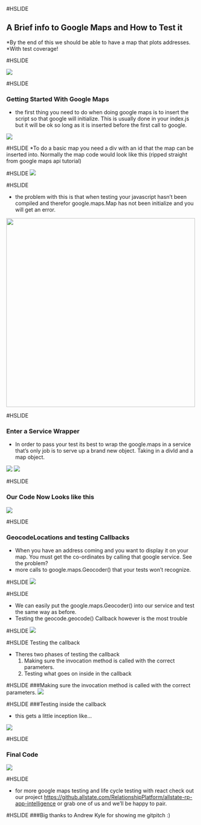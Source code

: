 #HSLIDE
## A Brief info to Google Maps and How to Test it
 *By the end of this we should be able to have a map that plots addresses.
*With test coverage!

#HSLIDE

<img src="pics/googleMap.png"/>

#HSLIDE
### Getting Started With Google Maps
* the first thing you need to do when doing google maps is to insert the script so that google will initialize. This is usually done in your index.js but it will be ok so long as it is inserted before the first call to google.

<img src="pics/googleMapScriptTag.png"/>
 

#HSLIDE
*To do a basic map you need a div with an id that the map can be inserted into. Normally the map code would look like this (ripped straight from google maps api tutorial)

#HSLIDE
<img src="pics/simpleMap.png"/>



#HSLIDE
* the problem with this is that when testing your javascript hasn’t been compiled and therefor google.maps.Map has not been initialize and you will get an error.

<img src="pics/googleError.png" style="height: 500px;"/>

#HSLIDE
### Enter a Service Wrapper
* In order to pass your test its best to wrap the google.maps in a service that’s only job is to serve up a brand new object. Taking in a divId and a map object.

<div><img src="pics/MapService.png" /> <img src="pics/MapServiceTest.png"/></div>

#HSLIDE
### Our Code Now Looks like this
<img src="pics/NewMapCode.png" />

#HSLIDE
### GeocodeLocations and testing Callbacks
* When you have an address coming and you want to display it on your map. You must get the co-ordinates by calling that google service. See the problem?
* more calls to google.maps.Geocoder() that your tests won’t recognize.

#HSLIDE
<img src="pics/officialMapsGeo.png" />


#HSLIDE 
* We can easily put the google.maps.Geocoder() into our service and test the same way as before.
* Testing the geocode.geocode() Callback however is the most trouble

#HSLIDE
<img src="pics/FinalMapCode.png"/>

#HSLIDE Testing the callback 
* Theres two phases of testing the callback 
  1. Making sure the invocation method is called with the correct parameters.
  2. Testing what goes on inside in the callback
 
#HSLIDE
###Making sure the invocation method is called with the correct parameters.
<img src="pics/callbackTestingTop.png"/>

#HSLIDE
###Testing inside the callback
* this gets a little inception like...

<img src="pics/callbackTestingBottom.png"/>

#HSLIDE
### Final Code
<img src="pics/NewMapCode.png" />

#HSLIDE
* for more google maps testing and life cycle testing with react check out our project https://github.allstate.com/RelationshipPlatform/allstate-rp-app-intelligence or grab one of us and we’ll be happy to pair.

#HSLIDE
###Big thanks to Andrew Kyle for showing me gitpitch :)
